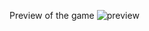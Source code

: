 Preview of the game
![preview](https://github.com/Un4bl3/hive_game/assets/70540221/576e96d6-8b68-492f-a8e4-68d4b9a3d487)
